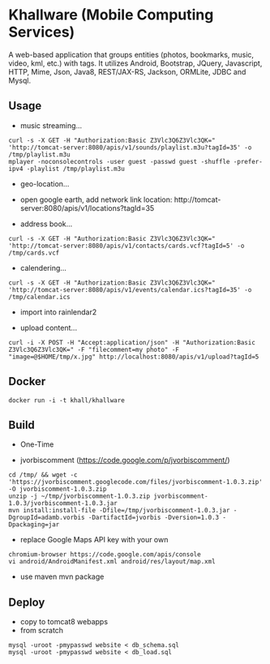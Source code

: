 Khallware (Mobile Computing Services)
=================
A web-based application that groups entities (photos, bookmarks, music, video,
kml, etc.) with tags.  It utilizes Android, Bootstrap, JQuery, Javascript,
HTTP, Mime, Json, Java8, REST/JAX-RS, Jackson, ORMLite, JDBC and Mysql.

Usage
---------------
* music streaming...
```shell
curl -s -X GET -H "Authorization:Basic Z3Vlc3Q6Z3Vlc3QK=" 'http://tomcat-server:8080/apis/v1/sounds/playlist.m3u?tagId=35' -o /tmp/playlist.m3u 
mplayer -noconsolecontrols -user guest -passwd guest -shuffle -prefer-ipv4 -playlist /tmp/playlist.m3u
```

* geo-location...
- open google earth, add network link location: http://tomcat-server:8080/apis/v1/locations?tagId=35

* address book...
```shell
curl -s -X GET -H "Authorization:Basic Z3Vlc3Q6Z3Vlc3QK=" 'http://tomcat-server:8080/apis/v1/contacts/cards.vcf?tagId=5' -o /tmp/cards.vcf
```

* calendering...
```shell
curl -s -X GET -H "Authorization:Basic Z3Vlc3Q6Z3Vlc3QK=" 'http://tomcat-server:8080/apis/v1/events/calendar.ics?tagId=35' -o /tmp/calendar.ics
```
- import into rainlendar2

* upload content...
```shell
curl -i -X POST -H "Accept:application/json" -H "Authorization:Basic Z3Vlc3Q6Z3Vlc3QK=" -F "filecomment=my photo" -F "image=@$HOME/tmp/x.jpg" http://localhost:8080/apis/v1/upload?tagId=5
```

Docker
---------------
```shell
docker run -i -t khall/khallware
```

Build
---------------
* One-Time
- jvorbiscomment (https://code.google.com/p/jvorbiscomment/)
```shell
cd /tmp/ && wget -c 'https://jvorbiscomment.googlecode.com/files/jvorbiscomment-1.0.3.zip' -O jvorbiscomment-1.0.3.zip
unzip -j ~/tmp/jvorbiscomment-1.0.3.zip jvorbiscomment-1.0.3/jvorbiscomment-1.0.3.jar
mvn install:install-file -Dfile=/tmp/jvorbiscomment-1.0.3.jar -DgroupId=adamb.vorbis -DartifactId=jvorbis -Dversion=1.0.3 -Dpackaging=jar
```
- replace Google Maps API key with your own
```shell
chromium-browser https://code.google.com/apis/console
vi android/AndroidManifest.xml android/res/layout/map.xml
```

* use maven
mvn package



Deploy
---------------
* copy to tomcat8 webapps
* from scratch
```shell
mysql -uroot -pmypasswd website < db_schema.sql
mysql -uroot -pmypasswd website < db_load.sql
```

